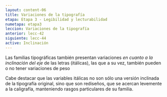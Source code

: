 ```yaml
---
layout: content-06
title: Variaciones de la tipografía
etapa: Etapa 3 - Legibilidad y lecturabilidad
numetapa: etapa3
leccion: Variaciones de la tipografía
anterior: lecc-42
siguiente: lecc-44
active: Inclinación
---
```


<div class="col-md-4 extracto">

</div>

<div class="col-md-8">

<p>Las familias tipográficas también presentan variaciones <em>en cuanto a la inclinación del eje</em> de las letras (itálicas), las que a su vez, también pueden o no tener variaciones de peso</p>
<p>Cabe destacar que las variables itálicas no son sólo una versión inclinada de la tipografía original, sino que son rediseños, que se acercan levemente a la caligrafía, manteniendo rasgos particulares de su familia.</p>

</div>